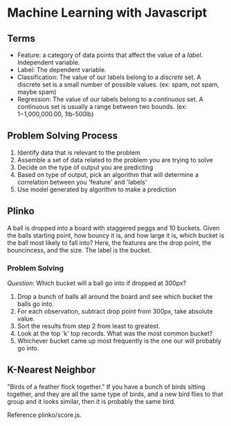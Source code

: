 # Machine Learning with Javascript

## Terms

- Feature: a category of data points that affect the value of a _label_. Independent variable.
- Label: The dependent variable.
- Classification: The value of our labels belong to a _discrete_ set. A discrete set is a small number of possible values. (ex: spam, not spam, maybe spam)
- Regression: The value of our labels belong to a _continuous_ set. A continuous set is usually a range between two bounds. (ex: $1-$1,000,000.00, 1lb-500lb)

## Problem Solving Process

1. Identify data that is relevant to the problem
2. Assemble a set of data related to the problem you are trying to solve
3. Decide on the type of output you are predicting
4. Based on type of output, pick an algorithm that will determine a correlation between you 'feature' and 'labels'
5. Use model generated by algorithm to make a prediction

## Plinko

A ball is dropped into a board with staggered peggs and 10 buckets. Given the balls starting point, how bouncy it is, and how large it is, which bucket is the ball most likely to fall into? Here, the features are the drop point, the bouncincess, and the size. The label is the bucket.

### Problem Solving

_Question_: Which bucket will a ball go into if dropped at 300px?

1. Drop a bunch of balls all around the board and see which bucket the balls go into.
2. For each observation, subtract drop point from 300px, take absolute value.
3. Sort the results from step 2 from least to greatest.
4. Look at the top 'k' top records. What was the most common bucket?
5. Whichever bucket came up most frequently is the one our will probably go into.

## K-Nearest Neighbor

"Birds of a feather flock together." If you have a bunch of birds sitting together, and they are all the same type of birds, and a new bird flies to that group and it looks similar, then it is probably the same bird.

Reference plinko/score.js.
